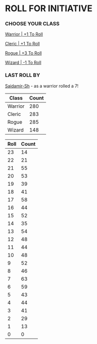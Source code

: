 # ROLL FOR INITIATIVE
### CHOOSE YOUR CLASS

[Warrior | +1 To Roll](https://github.com/benjaminsampica/benjaminsampica/issues/new?title=roll%7Cwarrior&body=Just+click+%27Submit+new+issue%27.)

[Cleric | +1 To Roll](https://github.com/benjaminsampica/benjaminsampica/issues/new?title=roll%7Ccleric&body=Just+click+%27Submit+new+issue%27.)

[Rogue | +3 To Roll](https://github.com/benjaminsampica/benjaminsampica/issues/new?title=roll%7Crogue&body=Just+click+%27Submit+new+issue%27.)

[Wizard | -1 To Roll](https://github.com/benjaminsampica/benjaminsampica/issues/new?title=roll%7Cwizard&body=Just+click+%27Submit+new+issue%27.)
### LAST ROLL BY
[Saidamir-Sh](https://www.github.com/Saidamir-Sh) - as a warrior rolled a 7!

|Class|Count|
|-|-|
|Warrior|280|
|Cleric|283|
|Rogue|285|
|Wizard|148|

|Roll|Count|
|-|-|
|23|14
|22|21
|21|55
|20|53
|19|39
|18|41
|17|58
|16|44
|15|52
|14|35
|13|54
|12|48
|11|44
|10|48
|9|52
|8|46
|7|63
|6|59
|5|43
|4|44
|3|41
|2|29
|1|13
|0|0
